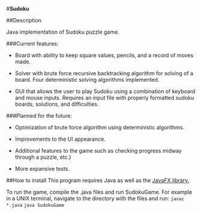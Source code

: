 #**Sudoku**

##Description

Java implementation of Sudoku puzzle game.

###Current features:

* Board with ability to keep square values, pencils, and a record of moves made.

* Solver with brute force recursive backtracking algorithm for solving of a board. Four deterministic solving algorithms implemented.

* GUI that allows the user to play Sudoku using a combination of keyboard and mouse inputs. Requires an input file with properly formatted sudoku boards, solutions, and difficulties.

###Planned for the future:

* Optimization of brute force algorithm using deterministic algorithms.

* Improvements to the UI appearance.

* Additional features to the game such as checking progress midway through a puzzle, etc.)

* More expansive tests.

##How to install
This program requires Java as well as the [JavaFX library.](http://docs.oracle.com/javase/8/javase-clienttechnologies.htm)

To run the game, compile the .java files and run SudokuGame. For example in a UNIX terminal, navigate to the directory with the files and run:
`javac *.java`
`java SudokuGame`
